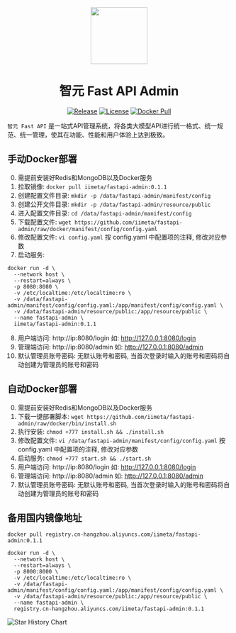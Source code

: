 <div align=center>

<img src="https://iim.ai/public/images/logo.png?t=2023112623" width="128"/>

# 智元 Fast API Admin

[![Release](https://img.shields.io/github/v/release/iimeta/fastapi-admin?color=blue)](https://github.com/iimeta/fastapi-admin/releases)
[![License](https://img.shields.io/static/v1?label=license&message=MIT&color=green)](https://github.com/iimeta/fastapi-admin/main/LICENSE)
[![Docker Pull](https://img.shields.io/docker/pulls/iimeta/fastapi-admin?color=brightgreen)](https://hub.docker.com/r/iimeta/fastapi-admin)

</div>

`智元 Fast API` 是一站式API管理系统，将各类大模型API进行统一格式、统一规范、统一管理，使其在功能、性能和用户体验上达到极致。

## 手动Docker部署
0. 需提前安装好Redis和MongoDB以及Docker服务
1. 拉取镜像: `docker pull iimeta/fastapi-admin:0.1.1`
2. 创建配置文件目录: `mkdir -p /data/fastapi-admin/manifest/config`
3. 创建公开文件目录: `mkdir -p /data/fastapi-admin/resource/public`
4. 进入配置文件目录: `cd /data/fastapi-admin/manifest/config`
5. 下载配置文件: `wget https://github.com/iimeta/fastapi-admin/raw/docker/manifest/config/config.yaml`
6. 修改配置文件: `vi config.yaml` 按 config.yaml 中配置项的注释, 修改对应参数
7. 启动服务: 
```shell
docker run -d \
  --network host \
  --restart=always \
  -p 8080:8080 \
  -v /etc/localtime:/etc/localtime:ro \
  -v /data/fastapi-admin/manifest/config/config.yaml:/app/manifest/config/config.yaml \
  -v /data/fastapi-admin/resource/public:/app/resource/public \
  --name fastapi-admin \
  iimeta/fastapi-admin:0.1.1
```
8. 用户端访问: http://ip:8080/login 如: http://127.0.0.1:8080/login
9. 管理端访问: http://ip:8080/admin 如: http://127.0.0.1:8080/admin
10. 默认管理员账号密码: 无默认账号和密码, 当首次登录时输入的账号和密码将自动创建为管理员的账号和密码

## 自动Docker部署
0. 需提前安装好Redis和MongoDB以及Docker服务
1. 下载一键部署脚本: `wget https://github.com/iimeta/fastapi-admin/raw/docker/bin/install.sh`
2. 执行安装: `chmod +777 install.sh && ./install.sh`
3. 修改配置文件: `vi /data/fastapi-admin/manifest/config/config.yaml` 按 config.yaml 中配置项的注释, 修改对应参数
4. 启动服务: `chmod +777 start.sh && ./start.sh`
5. 用户端访问: http://ip:8080/login 如: http://127.0.0.1:8080/login
6. 管理端访问: http://ip:8080/admin 如: http://127.0.0.1:8080/admin
7. 默认管理员账号密码: 无默认账号和密码, 当首次登录时输入的账号和密码将自动创建为管理员的账号和密码

## 备用国内镜像地址
```shell
docker pull registry.cn-hangzhou.aliyuncs.com/iimeta/fastapi-admin:0.1.1
```
```shell
docker run -d \
  --network host \
  --restart=always \
  -p 8000:8000 \
  -v /etc/localtime:/etc/localtime:ro \
  -v /data/fastapi-admin/manifest/config/config.yaml:/app/manifest/config/config.yaml \
  -v /data/fastapi-admin/resource/public:/app/resource/public \
  --name fastapi-admin \
  registry.cn-hangzhou.aliyuncs.com/iimeta/fastapi-admin:0.1.1
```


![Star History Chart](https://api.star-history.com/svg?repos=iimeta/fastapi-admin&type=Date)

